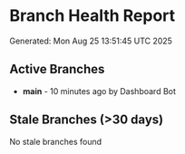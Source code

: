 # Branch Health Report
Generated: Mon Aug 25 13:51:45 UTC 2025

## Active Branches
- **main** - 10 minutes ago by Dashboard Bot

## Stale Branches (>30 days)
No stale branches found
